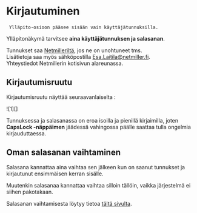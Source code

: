 # Kirjautuminen

````
 Ylläpito-osioon pääsee sisään vain käyttäjätunnuksilla.
````

Ylläpitonäkymä tarvitsee  **aina käyttäjätunnuksen ja salasanan**.

Tunnukset saa [Netmilleriltä][2], jos ne on unohtuneet tms.<br/>
Lisätietoja saa myös sähköpostilla <Esa.Laitila@netmiller.fi>.<br/>
Yhteystiedot Netmillerin kotisivun alareunassa.


## Kirjautumisruutu

Kirjautumisruutu näyttää seuraavanlaiselta :

<figure class="fig-n" style="margin:0">
![1][]
<figcaption></figcaption>
</figure>

Tunnuksessa ja salasanassa on eroa isoilla ja pienillä kirjaimilla, joten __CapsLock -näppäimen__ jäädessä vahingossa päälle saattaa tulla ongelmia kirjauduttaessa.


## Oman salasanan vaihtaminen

Salasana kannattaa aina vaihtaa sen jälkeen kun on saanut tunnukset ja kirjautunut ensimmäisen kerran sisälle.

Muutenkin salasanaa kannattaa vaihtaa silloin tällöin, vaikka järjestelmä ei siihen pakotakaan.

Salasanan vaihtamisesta löytyy tietoa [tältä sivulta][3].


[1]: kuvat/kuva02.png "Ruutukaappaus kirjautumisruudusta"
[2]: http://www.netmiller.fi
[3]: pages/salasanan-vaihto.md
